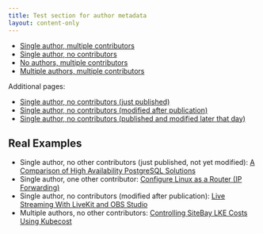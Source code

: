 ```yaml
---
title: Test section for author metadata
layout: content-only
---
```


* [Single author, multiple contributors](single-author-multiple-contributors/)
* [Single author, no contributors](single-author-no-contributors/)
* [No authors, multiple contributors](no-authors-multiple-contributors/)
* [Multiple authors, multiple contributors](multiple-authors-multiple-contributors/)

Additional pages:

- [Single author, no contributors (just published)](single-author-no-contributors-published/)
- [Single author, no contributors (modified after publication)](single-author-no-contributors-modified/)
- [Single author, no contributors (published and modified later that day)](single-author-no-contributors-published-and-modified-later-that-day/)

## Real Examples

- Single author, no other contributors (just published, not yet modified): [A Comparison of High Availability PostgreSQL Solutions](/docs/guides/comparison-of-high-availability-postgresql-solutions/)
- Single author, one other contributor: [Configure Linux as a Router (IP Forwarding)](/docs/guides/linux-router-and-ip-forwarding/)
- Single author, no contributors (modified after publication): [Live Streaming With LiveKit and OBS Studio](/docs/guides/live-streaming-with-livekit-and-obs/)
- Multiple authors, no other contributors: [Controlling SiteBay LKE Costs Using Kubecost](/docs/guides/controlling-sitebay-lke-costs-using-kubecost/)